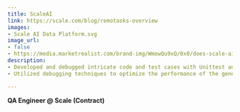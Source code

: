 ```yaml
---
title: ScaleAI
link: https://scale.com/blog/remotasks-overview
images:
- Scale AI Data Platform.svg
image_url:
- false
- https://media.marketrealist.com/brand-img/WmowQu9xQ/0x0/does-scale-ai-have-stock-1653653458814.jpg
description:
- Developed and debugged intricate code and test cases with Unittest and Junit to ensure high-quality training data for a generative AI code model at Scale AI.
- Utilized debugging techniques to optimize the performance of the generative AI model for Python and Java code use cases.

---
```


**QA Engineer @ Scale (Contract)**
